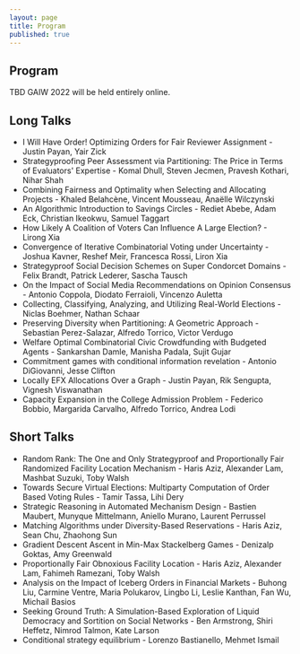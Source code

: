 ```yaml
---
layout: page
title: Program
published: true
---
```


## Program

TBD
GAIW 2022 will be held entirely online.


## Long Talks

* I Will Have Order! Optimizing Orders for Fair Reviewer Assignment - Justin Payan, Yair Zick
* Strategyproofing Peer Assessment via Partitioning: The Price in Terms of Evaluators' Expertise - Komal Dhull, Steven Jecmen, Pravesh Kothari, Nihar Shah
* Combining Fairness and Optimality when Selecting and Allocating Projects - Khaled Belahcène, Vincent Mousseau, Anaëlle Wilczynski
* An Algorithmic Introduction to Savings Circles - Rediet Abebe, Adam Eck, Christian Ikeokwu, Samuel Taggart
* How Likely A Coalition of Voters Can Influence A Large Election? - Lirong Xia
* Convergence of Iterative Combinatorial Voting under Uncertainty - Joshua Kavner, Reshef Meir, Francesca Rossi, Liron Xia
* Strategyproof Social Decision Schemes on Super Condorcet Domains - Felix Brandt, Patrick Lederer, Sascha Tausch
* On the Impact of Social Media Recommendations on Opinion Consensus - Antonio Coppola, Diodato Ferraioli, Vincenzo Auletta
* Collecting, Classifying, Analyzing, and Utilizing Real-World Elections - Niclas Boehmer, Nathan Schaar
* Preserving Diversity when Partitioning: A Geometric Approach - Sebastian Perez-Salazar, Alfredo Torrico, Victor Verdugo
* Welfare Optimal Combinatorial Civic Crowdfunding with Budgeted Agents - Sankarshan Damle, Manisha Padala, Sujit Gujar
* Commitment games with conditional information revelation - Antonio DiGiovanni, Jesse Clifton
* Locally EFX Allocations Over a Graph - Justin Payan, Rik Sengupta, Vignesh Viswanathan
* Capacity Expansion in the College Admission Problem - Federico Bobbio, Margarida Carvalho, Alfredo Torrico, Andrea Lodi

## Short Talks
* Random Rank: The One and Only Strategyproof and Proportionally Fair Randomized Facility Location Mechanism - Haris Aziz, Alexander Lam, Mashbat Suzuki, Toby Walsh
* Towards Secure Virtual Elections: Multiparty Computation of Order Based Voting Rules - Tamir Tassa, Lihi Dery
* Strategic Reasoning in Automated Mechanism Design - Bastien Maubert, Munyque Mittelmann, Aniello Murano, Laurent Perrussel
* Matching Algorithms under Diversity-Based Reservations - Haris Aziz, Sean Chu, Zhaohong Sun
* Gradient Descent Ascent in Min-Max Stackelberg Games - Denizalp Goktas, Amy Greenwald
* Proportionally Fair Obnoxious Facility Location - Haris Aziz, Alexander Lam, Fahimeh Ramezani, Toby Walsh
* Analysis on the Impact of Iceberg Orders in Financial Markets - Buhong Liu, Carmine Ventre, Maria Polukarov, Lingbo Li, Leslie Kanthan, Fan Wu, Michail Basios
* Seeking Ground Truth: A Simulation-Based Exploration of Liquid Democracy and Sortition on Social Networks - Ben Armstrong, Shiri Heffetz, Nimrod Talmon, Kate Larson
* Conditional strategy equilibrium - Lorenzo Bastianello, Mehmet Ismail

